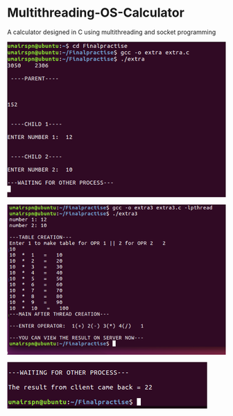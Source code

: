 # Multithreading-OS-Calculator
A calculator designed in C using multithreading and socket programming 



![alt text](https://github.com/umairspn/Multithreading-OS-Calculator/blob/main/server.png?raw=true "Server Side")


![alt text](https://github.com/umairspn/Multithreading-OS-Calculator/blob/main/client.png?raw=true "Client Side")


![alt text](https://github.com/umairspn/Multithreading-OS-Calculator/blob/main/response.png?raw=true "Response back to Server")
